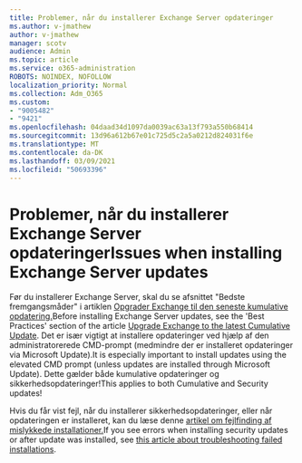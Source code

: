 ```yaml
---
title: Problemer, når du installerer Exchange Server opdateringer
ms.author: v-jmathew
author: v-jmathew
manager: scotv
audience: Admin
ms.topic: article
ms.service: o365-administration
ROBOTS: NOINDEX, NOFOLLOW
localization_priority: Normal
ms.collection: Adm_O365
ms.custom:
- "9005482"
- "9421"
ms.openlocfilehash: 04daad34d1097da0039ac63a13f793a550b68414
ms.sourcegitcommit: 13d96a612b67e01c725d5c2a5a0212d824031f6e
ms.translationtype: MT
ms.contentlocale: da-DK
ms.lasthandoff: 03/09/2021
ms.locfileid: "50693396"
---
```

# <a name="issues-when-installing-exchange-server-updates"></a><span data-ttu-id="1a7ad-102">Problemer, når du installerer Exchange Server opdateringer</span><span class="sxs-lookup"><span data-stu-id="1a7ad-102">Issues when installing Exchange Server updates</span></span>

<span data-ttu-id="1a7ad-103">Før du installerer Exchange Server, skal du se afsnittet "Bedste fremgangsmåder" i artiklen [Opgrader Exchange til den seneste kumulative opdatering.](https://docs.microsoft.com/Exchange/plan-and-deploy/install-cumulative-updates)</span><span class="sxs-lookup"><span data-stu-id="1a7ad-103">Before installing Exchange Server updates, see the 'Best Practices' section of the article [Upgrade Exchange to the latest Cumulative Update](https://docs.microsoft.com/Exchange/plan-and-deploy/install-cumulative-updates).</span></span> <span data-ttu-id="1a7ad-104">Det er især vigtigt at installere opdateringer ved hjælp af den administratorerede CMD-prompt (medmindre der er installeret opdateringer via Microsoft Update).</span><span class="sxs-lookup"><span data-stu-id="1a7ad-104">It is especially important to install updates using the elevated CMD prompt (unless updates are installed through Microsoft Update).</span></span> <span data-ttu-id="1a7ad-105">Dette gælder både kumulative opdateringer og sikkerhedsopdateringer!</span><span class="sxs-lookup"><span data-stu-id="1a7ad-105">This applies to both Cumulative and Security updates!</span></span>

<span data-ttu-id="1a7ad-106">Hvis du får vist fejl, når du installerer sikkerhedsopdateringer, eller når opdateringen er installeret, kan du læse denne [artikel om fejlfinding af mislykkede installationer.](https://aka.ms/exupdatefaq)</span><span class="sxs-lookup"><span data-stu-id="1a7ad-106">If you see errors when installing security updates or after update was installed, see [this article about troubleshooting failed installations](https://aka.ms/exupdatefaq).</span></span>

